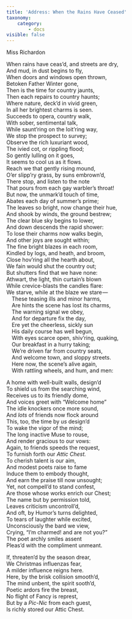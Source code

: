 ```yaml
---
title: 'Address: When the Rains Have Ceased'
taxonomy:
    category:
        - docs
visible: false
---
```


<div class="author">Miss Richardon</div>

When rains have ceas’d, and streets are dry,  
And mud, in dust begins to fly,  
When doors and windows open thrown,  
Betoken Father Winter gone,  
Then is the time for country jaunts,  
Then each repairs to country haunts;  
Where nature, deck’d in vivid green,  
In all her brightest charms is seen.  
Succeeds to opera, country walk,  
With sober, sentimental talk,  
While saunt’ring on the loit’ring way,  
We stop the prospect to survey;  
Observe the rich luxuriant wood,  
The ivied cot, or rippling flood;  
So gently lulling on it goes,  
It seems to cool us as it flows.  
Reach we that gently rising mound,  
O’er slipp’ry grass, by suns embrown’d,  
There stop, and listen to the note  
That pours from each gay warbler’s throat!  
But now, the unmark’d touch of time,  
Abates each day of summer’s prime;  
The leaves so bright, now change their hue,  
And shook by winds, the ground bestrew;  
The clear blue sky begins to lower,  
And down descends the rapid shower:  
To lose their charms now walks begin,  
And other joys are sought within;  
The fine bright blazes in each room,  
Kindled by logs, and heath, and broom,  
Close hov’ring all the hearth about,  
We fain would shut the country out;  
But shutters find that we have none:  
Athwart, the light, thin curtain’s blown  
While crevice-blasts the candles flare:  
We starve, while at the blaze we stare —   
&emsp;These teasing ills and minor harms,  
&emsp;Are hints the scene has lost its charms,  
&emsp;The warning signal we obey,  
&emsp;And for departure fix the day,  
&emsp;Ere yet the cheerless, sickly sun  
&emsp;His daily course has well begun,  
&emsp;With eyes scarce open, shiv’ring, quaking,  
&emsp;Our breakfast in a hurry taking;  
&emsp;We’re driven far from country seats,  
&emsp;And welcome town, and sloppy streets.  
&emsp;Here now, the scene’s alive again,  
&emsp;With rattling wheels, and hum, and men:
	
A home with well-built walls, design’d  
To shield us from the searching wind,  
Receives us to its friendly dome,  
And voices greet with “Welcome home”  
The idle knockers once more sound,  
And *lots* of friends now flock around  
This, too, the time by *us* design’d  
To wake the vigor of the mind;  
The long inactive Muse to rouse,  
And render gracious to our vows:  
Again, to friends speeds the request,  
To furnish forth our *Attic Chest.*  
To cherish talent is our aim,  
And modest poets raise to fame  
Induce them to embody thought,  
And earn the praise till now unsought;  
Yet, not compell’d to stand confest,  
Are those whose works enrich our Chest;  
The name but by permission told,  
Leaves criticism uncontroll’d,  
And oft, by Humor’s turns delighted,  
To tears of laughter while excited,  
Unconsciously the bard we view,  
Crying, “I’m charmed! and are not you?”  
The poet archly smiles assent  
Pleas’d with the compliment unmeant.  

If, threaten’d by the season drear,  
We Christmas influenzas fear,  
A milder influence reigns here.  
Here, by the brisk collision smooth’d,  
The mind unbent, the spirit sooth’d,  
Poetic ardors fire the breast,  
No flight of Fancy is represt,  
But by a *Pic-Nic* from each guest,  
Is richly stored our Attic Chest.